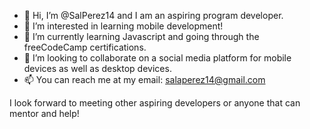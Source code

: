 - 👋 Hi, I’m @SalPerez14 and I am an aspiring program developer.
- 👀 I’m interested in learning mobile development!
- 🌱 I’m currently learning Javascript and going through the freeCodeCamp certifications.
- 💞️ I’m looking to collaborate on a social media platform for mobile devices as well as desktop devices.
- 📫 You can reach me at my email: salaperez14@gmail.com

I look forward to meeting other aspiring developers or anyone that can mentor and help! 

<!---
SalPerez14/SalPerez14 is a ✨ special ✨ repository because its `README.md` (this file) appears on your GitHub profile.
You can click the Preview link to take a look at your changes.
--->
